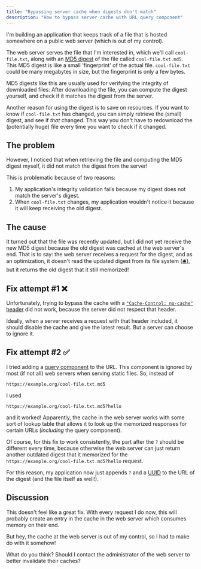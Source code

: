 ```yaml
---
title: "Bypassing server cache when digests don't match"
description: "How to bypass server cache with URL query component"
---
```


I'm building an application that keeps track of a file that is hosted somewhere on a public web server (which is out of my control).

The web server serves the file that I'm interested in, which we'll call `cool-file.txt`, along with an [MD5 digest](https://en.wikipedia.org/wiki/MD5) of the file called `cool-file.txt.md5`.
This MD5 digest is like a small 'fingerprint' of the actual file.
`cool-file.txt` could be many megabytes in size, but the fingerprint is only a few bytes.

MD5 digests like this are usually used for verifying the integrity of downloaded files: After downloading the file, you can compute the digest yourself, and check if it matches the digest from the server.

Another reason for using the digest is to save on resources.
If you want to know if `cool-file.txt` has changed, you can simply retrieve the (small) digest, and see if *that* changed. This way you don't have to redownload the (potentially huge) file every time you want to check if it changed.

## The problem
However, I noticed that when retrieving the file and computing the MD5 digest myself, it did not match the digest from the server!

This is problematic because of two reasons:

1. My application's integrity validation fails because my digest does not match the server's digest.
2. When `cool-file.txt` changes, my application wouldn't notice it because it will keep receiving the old digest.

## The cause

It turned out that the file was recently updated, but I did not yet receive the new MD5 digest because the old digest was cached at the web server's end.
That is to say: the web server receives a request for the digest, and as an optimization, it doesn't read the updated digest from its file system ([🛎️](https://atp.fm/)), but it returns the old digest that it still memorized!

## Fix attempt #1 ❌
Unfortunately, trying to bypass the cache with a [`"Cache-Control: no-cache"` header](https://developer.mozilla.org/en-US/docs/Web/HTTP/Headers/Cache-Control) did not work, because the server did not respect that header.

Ideally, when a server receives a request with that header included, it should disable the cache and give the latest result. But a server can choose to ignore it.

## Fix attempt #2 ✅
I tried adding a [query component](https://www.rfc-editor.org/rfc/rfc3986.html#section-3.4) to the URL.
This component is ignored by most (if not all) web servers when serving static files.
So, instead of

```
https://example.org/cool-file.txt.md5
```

I used

```
https://example.org/cool-file.txt.md5?hello
```

and it worked!
Apparently, the cache in the web server works with some sort of lookup table that allows it to look up the memorized responses for certain URLs (*including* the query component).

Of course, for this fix to work consistently, the part after the `?` should be different every time, because otherwise the web server can just return another outdated digest that it memorized for the `https://example.org/cool-file.txt.md5?hello` request.

For this reason, my application now just appends `?` and a [UUID](https://developer.mozilla.org/en-US/docs/Glossary/UUID) to the URL of the digest (and the file itself as well!).

## Discussion
This doesn't feel like a great fix.
With every request I do now, this will probably create an entry in the cache in the web server which consumes memory on their end.

But hey, the cache at the web server is out of my control, so I had to make do with it somehow!

What do you think? Should I contact the administrator of the web server to better invalidate their caches?
